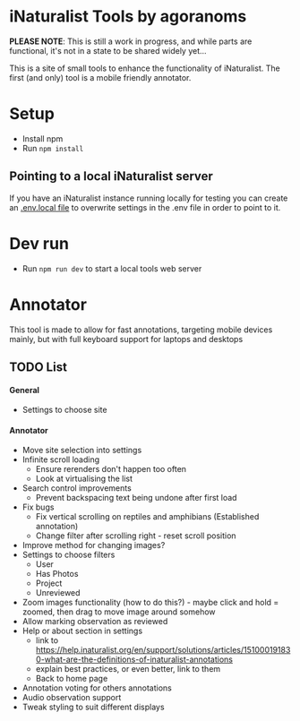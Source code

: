 # iNaturalist Tools by agoranoms
**PLEASE NOTE**: This is still a work in progress, and while parts are functional, it's not in a state to be shared widely yet...

This is a site of small tools to enhance the functionality of iNaturalist.
The first (and only) tool is a mobile friendly annotator.

# Setup
- Install npm
- Run `npm install`

## Pointing to a local iNaturalist server
If you have an iNaturalist instance running locally for testing you can create an [.env.local file](https://vite.dev/guide/env-and-mode#env-files) to overwrite settings in the .env file in order to point to it.

# Dev run
- Run `npm run dev` to start a local tools web server

# Annotator
This tool is made to allow for fast annotations, targeting mobile devices mainly, but with full keyboard support for laptops and desktops

## TODO List
#### General
- Settings to choose site

#### Annotator
- Move site selection into settings
- Infinite scroll loading
  - Ensure rerenders don't happen too often
  - Look at virtualising the list
- Search control improvements
  - Prevent backspacing text being undone after first load
- Fix bugs
  - Fix vertical scrolling on reptiles and amphibians (Established annotation)
  - Change filter after scrolling right - reset scroll position
- Improve method for changing images?
- Settings to choose filters
    - User
    - Has Photos
    - Project
    - Unreviewed
- Zoom images functionality (how to do this?) - maybe click and hold = zoomed, then drag to move image around somehow
- Allow marking observation as reviewed
- Help or about section in settings
    - link to https://help.inaturalist.org/en/support/solutions/articles/151000191830-what-are-the-definitions-of-inaturalist-annotations
    - explain best practices, or even better, link to them
    - Back to home page
- Annotation voting for others annotations
- Audio observation support
- Tweak styling to suit different displays
